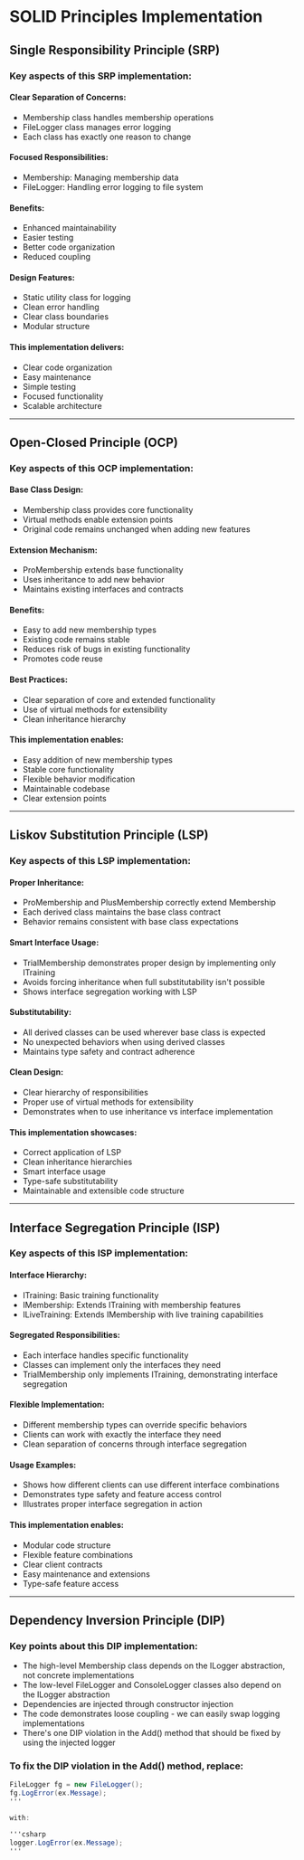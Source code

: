 # SOLID Principles Implementation

## Single Responsibility Principle (SRP)

### Key aspects of this SRP implementation:

#### Clear Separation of Concerns:
- Membership class handles membership operations
- FileLogger class manages error logging
- Each class has exactly one reason to change

#### Focused Responsibilities:
- Membership: Managing membership data
- FileLogger: Handling error logging to file system

#### Benefits:
- Enhanced maintainability
- Easier testing
- Better code organization
- Reduced coupling

#### Design Features:
- Static utility class for logging
- Clean error handling
- Clear class boundaries
- Modular structure

#### This implementation delivers:
- Clear code organization
- Easy maintenance
- Simple testing
- Focused functionality
- Scalable architecture

---

## Open-Closed Principle (OCP)

### Key aspects of this OCP implementation:

#### Base Class Design:
- Membership class provides core functionality
- Virtual methods enable extension points
- Original code remains unchanged when adding new features

#### Extension Mechanism:
- ProMembership extends base functionality
- Uses inheritance to add new behavior
- Maintains existing interfaces and contracts

#### Benefits:
- Easy to add new membership types
- Existing code remains stable
- Reduces risk of bugs in existing functionality
- Promotes code reuse

#### Best Practices:
- Clear separation of core and extended functionality
- Use of virtual methods for extensibility
- Clean inheritance hierarchy

#### This implementation enables:
- Easy addition of new membership types
- Stable core functionality
- Flexible behavior modification
- Maintainable codebase
- Clear extension points

---

## Liskov Substitution Principle (LSP)

### Key aspects of this LSP implementation:

#### Proper Inheritance:
- ProMembership and PlusMembership correctly extend Membership
- Each derived class maintains the base class contract
- Behavior remains consistent with base class expectations

#### Smart Interface Usage:
- TrialMembership demonstrates proper design by implementing only ITraining
- Avoids forcing inheritance when full substitutability isn't possible
- Shows interface segregation working with LSP

#### Substitutability:
- All derived classes can be used wherever base class is expected
- No unexpected behaviors when using derived classes
- Maintains type safety and contract adherence

#### Clean Design:
- Clear hierarchy of responsibilities
- Proper use of virtual methods for extensibility
- Demonstrates when to use inheritance vs interface implementation

#### This implementation showcases:
- Correct application of LSP
- Clean inheritance hierarchies
- Smart interface usage
- Type-safe substitutability
- Maintainable and extensible code structure

---

## Interface Segregation Principle (ISP)

### Key aspects of this ISP implementation:

#### Interface Hierarchy:
- ITraining: Basic training functionality
- IMembership: Extends ITraining with membership features
- ILiveTraining: Extends IMembership with live training capabilities

#### Segregated Responsibilities:
- Each interface handles specific functionality
- Classes can implement only the interfaces they need
- TrialMembership only implements ITraining, demonstrating interface segregation

#### Flexible Implementation:
- Different membership types can override specific behaviors
- Clients can work with exactly the interface they need
- Clean separation of concerns through interface segregation

#### Usage Examples:
- Shows how different clients can use different interface combinations
- Demonstrates type safety and feature access control
- Illustrates proper interface segregation in action

#### This implementation enables:
- Modular code structure
- Flexible feature combinations
- Clear client contracts
- Easy maintenance and extensions
- Type-safe feature access

---

## Dependency Inversion Principle (DIP)

### Key points about this DIP implementation:

- The high-level Membership class depends on the ILogger abstraction, not concrete implementations
- The low-level FileLogger and ConsoleLogger classes also depend on the ILogger abstraction
- Dependencies are injected through constructor injection
- The code demonstrates loose coupling - we can easily swap logging implementations
- There's one DIP violation in the Add() method that should be fixed by using the injected logger

### To fix the DIP violation in the Add() method, replace:
```csharp
FileLogger fg = new FileLogger();
fg.LogError(ex.Message);
'''

with:

'''csharp
logger.LogError(ex.Message);
'''
